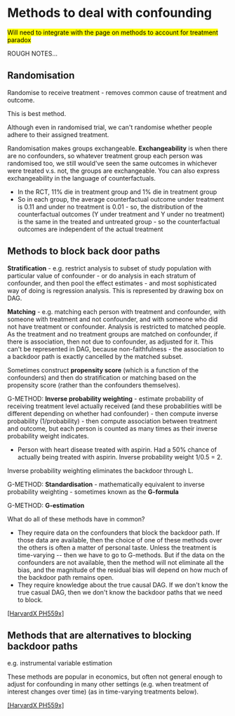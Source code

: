 # Methods to deal with confounding

<mark>Will need to integrate with the page on methods to account for treatment paradox</mark>

ROUGH NOTES...

## Randomisation

Randomise to receive treatment - removes common cause of treatment and outcome.

This is best method.

Although even in randomised trial, we can't randomise whether people adhere to their assigned treatment.

Randomisation makes groups exchangeable. **Exchangeability** is when there are no confounders, so whatever treatment group each person was randomised too, we still would've seen the same outcomes in whichever were treated v.s. not, the groups are exchangeable. You can also express exchangeability in the language of counterfactuals.
* In the RCT, 11% die in treatment group and 1% die in treatment group
* So in each group, the average counterfactual outcome under treatment is 0.11 and under no treatment is 0.01 - so, the distribution of the counterfactual outcomes (Y under treatment and Y under no treatment) is the same in the treated and untreated group - so the counterfactual outcomes are independent of the actual treatment

## Methods to block back door paths

**Stratification** - e.g. restrict analysis to subset of study population with particular value of confounder - or do analysis in each stratum of confounder, and then pool the effect estimates - and most sophisticated way of doing is regression analysis. This is represented by drawing box on DAG.

**Matching** - e.g. matching each person with treatment and confounder, with someone with treatment and not confounder, and with someone who did not have treatment or confounder. Analysis is restricted to matched people. As the treatment and no treatment groups are matched on confounder, if there is association, then not due to confounder, as adjusted for it. This can't be represented in DAG, because non-faithfulness - the association to a backdoor path is exactly cancelled by the matched subset.

Sometimes construct **propensity score** (which is a function of the confounders) and then do stratification or matching based on the propensity score (rather than the confounders themselves).

G-METHOD: **Inverse probability weighting** - estimate probability of receiving treatment level actually received (and these probabilities witll be different depending on whether had confounder) - then compute inverse probability (1/probability) - then compute association between treatment and outcome, but each person is counted as many times as their inverse probability weight indicates.

* Person with heart disease treated with aspirin. Had a 50% chance of actually being treated with aspirin. Inverse probability weight 1/0.5 = 2.

Inverse probability weighting eliminates the backdoor through L.

G-METHOD: **Standardisation** - mathematically equivalent to inverse probability weighting - sometimes known as the **G-formula**

G-METHOD: **G-estimation**

What do all of these methods have in common?
* They require data on the confounders that block the backdoor path. If those data are available, then the choice of one of these methods over the others is often a matter of personal taste. Unless the treatment is time-varying -- then we have to go to G-methods. But if the data on the confounders are not available, then the method will not eliminate all the bias, and the magnitude of the residual bias will depend on how much of the backdoor path remains open.
* They require knowledge about the true causal DAG. If we don't know the true casual DAG, then we don't know the backdoor paths that we need to block.

[[HarvardX PH559x]](https://learning.edx.org/course/course-v1:HarvardX+PH559x+2T2020/home)

## Methods that are alternatives to blocking backdoor paths

e.g. instrumental variable estimation

These methods are popular in economics, but often not general enough to adjust for confounding in many other settings (e.g. when treatment of interest changes over time) (as in time-varying treatments below).

[[HarvardX PH559x]](https://learning.edx.org/course/course-v1:HarvardX+PH559x+2T2020/home)

